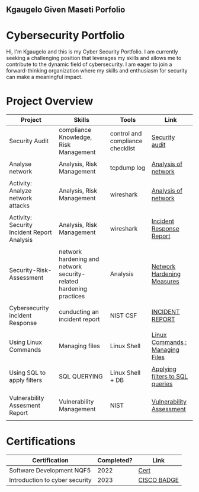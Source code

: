 ## Kgaugelo Given Maseti Porfolio

# Cybersecurity Portfolio

Hi, I'm Kgaugelo and this is my Cyber Security Portfolio. I am currently seeking a challenging position that leverages my skills and allows me to contribute to the dynamic field of cybersecurity. I am eager to join a forward-thinking organization where my skills and enthusiasm for security can make a meaningful impact.


# Project Overview 
|     Project     |                 Skills                |     Tools       |      Link       |
| --------------- | ------------------------------------- | --------------- | --------------- |
| Security Audit  | compliance Knowledge, Risk Management  | control and compliance checklist|  <a href="https://github.com/kippza/security_audit/blob/main/README.md">Security audit</a>   |
|                 |                                       |                 |                 |
| Analyse network  | Analysis, Risk Management  | tcpdump log |  <a href="https://github.com/kippza/Analyzing-network-layer/blob/main/README.md">Analysis of network</a>  
|                 |                                       |                 |                 |
| Activity: Analyze network attacks  | Analysis, Risk Management  | wireshark |  <a href="https://github.com/kippza/NETWORK-incident-report">Analysis of network</a>  
|                 |                                       |                 |                 |
| Activity: Security Incident Report Analysis  | Analysis, Risk Management  | wireshark |  <a href="https://github.com/kippza/security-incident-response/blob/main/README.md">Incident Response Report</a>  
|                 |                                       |                 |
| Security-Risk-Assessment  | network hardening and network security-related hardening practices | Analysis |  <a href="https://github.com/kippza/Security-Risk-Assessment--Network-Hardening-Mearsures">Network Hardening Measures</a>  
|                 |                                       |                 |                 |
| Cybersecurity incident Response  | cunducting an incident report  | NIST CSF |  <a href="https://github.com/kippza/Cybersecurity-incident-report/blob/main/README.md">INCIDENT REPORT</a>  
|                 |                                       |                 |                 |
| Using Linux Commands  | Managing files  | Linux Shell |  <a href="https://github.com/kippza/Using-Linux-commands-Managing-Files">Linux Commands : Managing Files</a>  
|                 |                                       |                 |                 |
| Using SQL to apply filters  | SQL QUERYING  | Linux Shell + DB |  <a href="https://github.com/kippza/Apply-filters-to-SQL-queries-/blob/main/README.md">Applying filters to SQL queries</a>  
|                 |                                       |                 |                 |
|                 |                                       |                 |                 |
| Vulnerability Assesment Report  | Vulnerability Management | NIST |  <a href="https://github.com/kippza/Vulnerability-Assessment-Report/blob/main/README.md">Vulnerability Assessment</a>  
|                 |                                       |                 |                 |


# Certifications 


|     Certification     |               Completed?               |     Link       |
| --------------------  | -------------------------------------- | ---------------| 
| Software Development NQF5    |                2022             |    <a href="">Cert</a>          | 
| Introduction to cyber security     |                2023             |    <a href="https://www.credly.com/badges/568e053f-bf64-4176-92bb-f4d71d7bc758">CISCO BADGE</a>          | 
